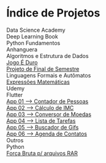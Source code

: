 
<html>
    <head>
        <link href="estilo.css" rel="stylesheet">
    </head>
    <body>
        <h1>Índice de Projetos</h1>
        <div class="ramificacao">
            <div class="nivel_01">Data Science Academy</div>
                <div class="nivel_02">Deep Learning Book</div>
                <div class="nivel_02">Python Fundamentos</div>
        </div>
        <div class="ramificacao">
            <div class="nivel_01">Anhanguera</div>
                <div class="nivel_02">Algoritmos e Estrutura de Dados</div>
                    <div class="nivel_03">
                        <a href="https://github.com/CleberPresidente100/Jogo_E_Duro">Jogo É Duro</a>
                    </div>
                    <div class="nivel_03">
                        <a href="https://github.com/CleberPresidente100/Projeto_Final_de_Semestre">Projeto de Final de Semestre</a>
                    </div>
                <div class="nivel_02">Linguagens Formais e Autômatos</div>
                    <div class="nivel_03">
                        <a href="https://github.com/CleberPresidente100/Expressoes_Matematicas">Expressões Matemáticas</a>
                    </div>
        </div>
        <div class="ramificacao">
            <div class="nivel_01">Udemy</div>
                <div class="nivel_02">Flutter</div>
                    <div class="nivel_03">
                        <a href="https://github.com/CleberPresidente100/FlutterUdemy_App_01_contador_de_pessoas">App 01 --> Contador de Pessoas</a>
                    </div>
                    <div class="nivel_03">
                        <a href="https://github.com/CleberPresidente100/FlutterUdemy_App_02_calculo_imc">App 02 --> Cálculo de IMC</a>
                    </div>
                    <div class="nivel 03">
                        <a href="https://github.com/CleberPresidente100/FlutterUdemy_App_03_conversor_de_moedas">App 03 --> Conversor de Moedas</a>
                    </div>
                    <div class="nivel 03">
                        <a href="https://github.com/CleberPresidente100/FlutterUdemy_App_04_lista_de_tarefas">App 04 --> Lista de Tarefas</a>
                    </div>
                    <div class="nivel 03">
                        <a href="https://github.com/CleberPresidente100/FlutterUdemy_App_05_buscador_de_gif">App 05 --> Buscador de Gifs</a>
                    </div>
                    <div class="nivel 03">
                        <a href="https://github.com/CleberPresidente100/FlutterUdemy_App_06_agenda_de_contatos">App 06 --> Agenda de Contatos</a>
                    </div>
        </div>
        <div class="ramificacao">
            <div class="nivel_01">Outros</div>
                <div class="nivel_02">Python</div>
                    <div class="nivel 03">
                        <a href="https://github.com/CleberPresidente100/Python_RAR_Brute_Force">Força Bruta p/ arquivos RAR</a>
                    </div>
        </div>
    </body>
</html>
